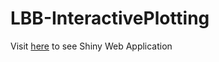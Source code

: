 # LBB-InteractivePlotting
Visit [here](https://athaisyah.shinyapps.io/NYC_Green_Markets/?_ga=2.33576745.963208576.1660470583-21518404.16589219) to see Shiny Web Application
